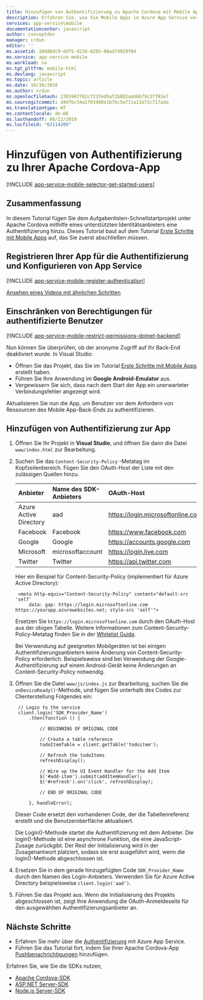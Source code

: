```yaml
---
title: Hinzufügen von Authentifizierung zu Apache Cordova mit Mobile Apps| Microsoft-Dokumentation
description: Erfahren Sie, wie Sie Mobile Apps in Azure App Service verwenden, um die Benutzer Ihrer Apache Cordova-App über verschiedene Identitätsanbieter, einschließlich Google, Facebook, Twitter und Microsoft, zu authentifizieren.
services: app-service\mobile
documentationcenter: javascript
author: conceptdev
manager: crdun
editor: ''
ms.assetid: 10dd6dc9-ddf5-423d-8205-00ad74929f0d
ms.service: app-service-mobile
ms.workload: na
ms.tgt_pltfrm: mobile-html
ms.devlang: javascript
ms.topic: article
ms.date: 10/30/2016
ms.author: crdun
ms.openlocfilehash: 23b5967782cf237ed5af2b802aabbbf9c2f781e7
ms.sourcegitcommit: d4dfbc34a1f03488e1b7bc5e711a11b72c717ada
ms.translationtype: HT
ms.contentlocale: de-DE
ms.lasthandoff: 06/13/2019
ms.locfileid: "62114209"
---
```

# <a name="add-authentication-to-your-apache-cordova-app"></a>Hinzufügen von Authentifizierung zu Ihrer Apache Cordova-App
[!INCLUDE [app-service-mobile-selector-get-started-users](../../includes/app-service-mobile-selector-get-started-users.md)]

## <a name="summary"></a>Zusammenfassung
In diesem Tutorial fügen Sie dem Aufgabenlisten-Schnellstartprojekt unter Apache Cordova mithilfe eines unterstützten Identitätsanbieters eine Authentifizierung hinzu. Dieses Tutorial baut auf dem Tutorial [Erste Schritte mit Mobile Apps] auf, das Sie zuerst abschließen müssen.

## <a name="register"></a>Registrieren Ihrer App für die Authentifizierung und Konfigurieren von App Service
[!INCLUDE [app-service-mobile-register-authentication](../../includes/app-service-mobile-register-authentication.md)]

[Ansehen eines Videos mit ähnlichen Schritten](https://channel9.msdn.com/series/Azure-connected-services-with-Cordova/Azure-connected-services-task-8-Azure-authentication)

## <a name="permissions"></a>Einschränken von Berechtigungen für authentifizierte Benutzer
[!INCLUDE [app-service-mobile-restrict-permissions-dotnet-backend](../../includes/app-service-mobile-restrict-permissions-dotnet-backend.md)]

Nun können Sie überprüfen, ob der anonyme Zugriff auf Ihr Back-End deaktiviert wurde. In Visual Studio:

* Öffnen Sie das Projekt, das Sie im Tutorial [Erste Schritte mit Mobile Apps] erstellt haben.
* Führen Sie Ihre Anwendung im **Google Android-Emulator** aus.
* Vergewissern Sie sich, dass nach dem Start der App ein unerwarteter Verbindungsfehler angezeigt wird.

Aktualisieren Sie nun die App, um Benutzer vor dem Anfordern von Ressourcen des Mobile App-Back-Ends zu authentifizieren.

## <a name="add-authentication"></a>Hinzufügen von Authentifizierung zur App
1. Öffnen Sie Ihr Projekt in **Visual Studio**, und öffnen Sie dann die Datei `www/index.html` zur Bearbeitung.
2. Suchen Sie das `Content-Security-Policy` -Metatag im Kopfzeilenbereich.  Fügen Sie den OAuth-Host der Liste mit den zulässigen Quellen hinzu.

   | Anbieter | Name des SDK-Anbieters | OAuth-Host |
   |:--- |:--- |:--- |
   | Azure Active Directory | aad | https://login.microsoftonline.com |
   | Facebook | Facebook | https://www.facebook.com |
   | Google | Google | https://accounts.google.com |
   | Microsoft | microsoftaccount | https://login.live.com |
   | Twitter | Twitter | https://api.twitter.com |

    Hier ein Beispiel für Content-Security-Policy (implementiert für Azure Active Directory):

        <meta http-equiv="Content-Security-Policy" content="default-src 'self'
            data: gap: https://login.microsoftonline.com https://yourapp.azurewebsites.net; style-src 'self'">

    Ersetzen Sie `https://login.microsoftonline.com` durch den OAuth-Host aus der obigen Tabelle.  Weitere Informationen zum Content-Security-Policy-Metatag finden Sie in der [Whitelist Guide].

    Bei Verwendung auf geeigneten Mobilgeräten ist bei einigen Authentifizierungsanbietern keine Änderung von Content-Security-Policy erforderlich.  Beispielsweise sind bei Verwendung der Google-Authentifizierung auf einem Android-Gerät keine Änderungen an Content-Security-Policy notwendig.

3. Öffnen Sie die Datei `www/js/index.js` zur Bearbeitung, suchen Sie die `onDeviceReady()`-Methode, und fügen Sie unterhalb des Codes zur Clienterstellung Folgendes ein:

        // Login to the service
        client.login('SDK_Provider_Name')
            .then(function () {

                // BEGINNING OF ORIGINAL CODE

                // Create a table reference
                todoItemTable = client.getTable('todoitem');

                // Refresh the todoItems
                refreshDisplay();

                // Wire up the UI Event Handler for the Add Item
                $('#add-item').submit(addItemHandler);
                $('#refresh').on('click', refreshDisplay);

                // END OF ORIGINAL CODE

            }, handleError);

    Dieser Code ersetzt den vorhandenen Code, der die Tabellenreferenz erstellt und die Benutzeroberfläche aktualisiert.

    Die Login()-Methode startet die Authentifizierung mit dem Anbieter. Die login()-Methode ist eine asynchrone Funktion, die eine JavaScript-Zusage zurückgibt.  Der Rest der Initialisierung wird in der Zusagenantwort platziert, sodass sie erst ausgeführt wird, wenn die login()-Methode abgeschlossen ist.

4. Ersetzen Sie in dem gerade hinzugefügten Code `SDK_Provider_Name` durch den Namen des Login-Anbieters. Verwenden Sie für Azure Active Directory beispielsweise `client.login('aad')`.
5. Führen Sie das Projekt aus.  Wenn die Initialisierung des Projekts abgeschlossen ist, zeigt Ihre Anwendung die OAuth-Anmeldeseite für den ausgewählten Authentifizierungsanbieter an.

## <a name="next-steps"></a>Nächste Schritte
* Erfahren Sie mehr über die [Authentifizierung] mit Azure App Service.
* Führen Sie das Tutorial fort, indem Sie Ihrer Apache Cordova-App [Pushbenachrichtigungen] hinzufügen.

Erfahren Sie, wie Sie die SDKs nutzen,

* [Apache Cordova-SDK]
* [ASP.NET Server-SDK]
* [Node.js Server-SDK]

<!-- URLs. -->
[Erste Schritte mit Mobile Apps]: app-service-mobile-cordova-get-started.md
[Whitelist Guide]: https://cordova.apache.org/docs/en/latest/guide/appdev/whitelist/index.html
[Pushbenachrichtigungen]: app-service-mobile-cordova-get-started-push.md
[Authentifizierung]: app-service-mobile-auth.md
[Apache Cordova-SDK]: app-service-mobile-cordova-how-to-use-client-library.md
[ASP.NET Server-SDK]: app-service-mobile-dotnet-backend-how-to-use-server-sdk.md
[Node.js Server-SDK]: app-service-mobile-node-backend-how-to-use-server-sdk.md
